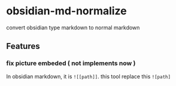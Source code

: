 # obsidian-md-normalize
convert obsidian type markdown to normal markdown
## Features
### fix picture embeded ( not implements now )
In obsidian markdown, it is `![[path]]`. this tool replace this `![path]`
